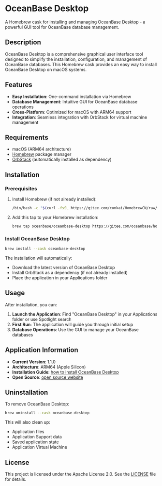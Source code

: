 # OceanBase Desktop

A Homebrew cask for installing and managing OceanBase Desktop - a powerful GUI tool for OceanBase database management.

## Description

OceanBase Desktop is a comprehensive graphical user interface tool designed to simplify the installation, configuration, and management of OceanBase databases. This Homebrew cask provides an easy way to install OceanBase Desktop on macOS systems.

## Features

- **Easy Installation**: One-command installation via Homebrew
- **Database Management**: Intuitive GUI for OceanBase database operations
- **Cross-Platform**: Optimized for macOS with ARM64 support
- **Integration**: Seamless integration with OrbStack for virtual machine management

## Requirements

- macOS (ARM64 architecture)
- [Homebrew](https://brew.sh/) package manager
- [OrbStack](https://orbstack.dev/) (automatically installed as dependency)

## Installation

### Prerequisites

1. Install Homebrew (if not already installed):
   ```bash
   /bin/bash -c "$(curl -fsSL https://gitee.com/cunkai/HomebrewCN/raw/master/Homebrew.sh)"
   ```

2. Add this tap to your Homebrew installation:
   ```bash
   brew tap oceanbase/oceanbase-desktop https://gitee.com/oceanbase/homebrew-oceanbase-desktop.git
   ```

### Install OceanBase Desktop

```bash
brew install --cask oceanbase-desktop
```

The installation will automatically:
- Download the latest version of OceanBase Desktop
- Install OrbStack as a dependency (if not already installed)
- Place the application in your Applications folder

## Usage

After installation, you can:

1. **Launch the Application**: Find "OceanBase Desktop" in your Applications folder or use Spotlight search
2. **First Run**: The application will guide you through initial setup
3. **Database Operations**: Use the GUI to manage your OceanBase databases

## Application Information

- **Current Version**: 1.1.0
- **Architecture**: ARM64 (Apple Silicon)
- **Installation Guide**: [how to install OceanBase Desktop](https://www.oceanbase.com/docs/common-oceanbase-database-cn-1000000002866370)
- **Open Source**: [open source website](https://open.oceanbase.com/)

## Uninstallation

To remove OceanBase Desktop:

```bash
brew uninstall --cask oceanbase-desktop
```

This will also clean up:
- Application files
- Application Support data
- Saved application state
- Application Virtual Machine

## License

This project is licensed under the Apache License 2.0. See the [LICENSE](LICENSE) file for details.